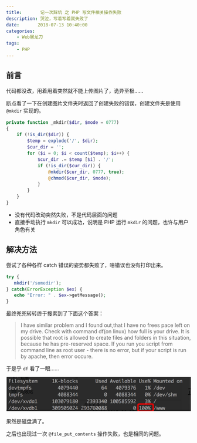 ```yaml
---
title:       记一次踩坑 之 PHP 写文件相关操作失败
description: 哭泣，写着写着就失败了
date:       2018-07-13 10:40:00
categories:
    - Web屠龙刀
tags:
    - PHP
---
```


## 前言

代码都没改，用着用着突然就不能上传图片了，诡异至极……

断点看了一下在创建图片文件夹时返回了创建失败的错误，创建文件夹是使用 `@mkdir` 实现的。

```php
private function _mkdir($dir, $mode = 0777)
{
    if (!is_dir($dir)) {
        $temp = explode('/', $dir);
        $cur_dir = '';
        for ($i = 0; $i < count($temp); $i++) {
            $cur_dir .= $temp [$i] . '/';
            if (!is_dir($cur_dir)) {
                @mkdir($cur_dir, 0777, true);
                @chmod($cur_dir, $mode);
            }
        }
    }
}
```

- 没有代码改动突然失败，不是代码层面的问题
- 直接手动执行 `mkdir` 可以成功，说明是 PHP 运行 `mkdir` 的问题，也许与用户角色有关

## 解决方法

尝试了各种各样 catch 错误的姿势都失败了，啥错误也没有打印出来。

```php
try {
   mkdir('/somedir');
} catch(ErrorException $ex) {
   echo "Error: " . $ex->getMessage();
}
```

最终兜兜转转终于搜索到了下面这个答案：

> I have similar problem and I found out,that I have no frees pace left on my drive. Check with command df(on linux) how full is your drive. It is possible that root is allowed to create files and folders in this situation, because he has pre-reserved space. If you run you script from command line as root user - there is no error, but if your script is run by apache, then error occure.

于是乎 `df` 看了一眼……

![](/img/in-post/php-write-file-error/full-drive.png)

果然是磁盘满了。

之后也出现过一次 `@file_put_contents` 操作失败，也是相同的问题。